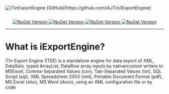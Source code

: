 <img alt="iTinExportEngine" src="https://cdn.rawgit.com/iAJTin/iExportEngine/master/nuget/iTin.Export.png" />
[GitHub](https://github.com/iAJTin/iExportEngine)

<p align="center">
  <img alt="" src="https://img.shields.io/badge/iTin-iExportEngine-green.svg?style=flat" />
</p>

<p align="center">
  <a href="https://www.nuget.org/packages/iTin.Export.Core/">
    <img alt="NuGet Version" src="https://img.shields.io/nuget/v/iTin.Export.Core.svg" /> 
  </a>
  <a href="https://www.nuget.org/packages/iTin.Export.Writers.OpenXml.Xlsx/">
    <img alt="NuGet Version" src="https://img.shields.io/github/license/mashape/apistatus.svg" />
  </a>
  <a href="https://www.nuget.org/iTin.Export.Writers.OpenXml.DocX/">
    <img alt="NuGet Version" src="https://img.shields.io/github/license/mashape/apistatus.svg" />
  </a>
  <a href="https://www.nuget.org/packages/iTin.Export.Core/">
    <img alt="NuGet Version" src="https://img.shields.io/github/license/mashape/apistatus.svg" />
  </a>
</p>

***

# What is iExportEngine?

iTin Export Engine (ITEE) is a standalone engine for data export of XML, DataSets, typed ArrayList, DataRow array inputs by native/custom writers to MSExcel, Comma-Separated Values (csv), Tab-Separated Values (txt), SQL Script (sql), XML Spreadsheet 2003 (xml), Portable Document Format (pdf), MS Excel (xlsx), MS Word (docx), using an XML configuration file or by code

